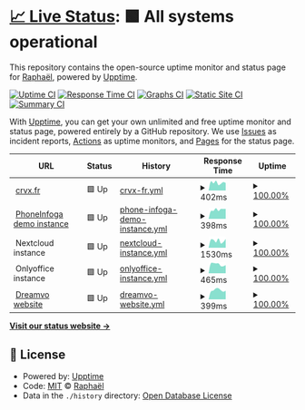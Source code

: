 # [📈 Live Status](https://sundowndev.github.io/status): <!--live status--> **🟩 All systems operational**

This repository contains the open-source uptime monitor and status page for [Raphaël](https://crvx.fr/), powered by [Upptime](https://github.com/upptime/upptime).

[![Uptime CI](https://github.com/koj-co/upptime/workflows/Uptime%20CI/badge.svg)](https://github.com/koj-co/upptime/actions?query=workflow%3A%22Uptime+CI%22)
[![Response Time CI](https://github.com/koj-co/upptime/workflows/Response%20Time%20CI/badge.svg)](https://github.com/koj-co/upptime/actions?query=workflow%3A%22Response+Time+CI%22)
[![Graphs CI](https://github.com/koj-co/upptime/workflows/Graphs%20CI/badge.svg)](https://github.com/koj-co/upptime/actions?query=workflow%3A%22Graphs+CI%22)
[![Static Site CI](https://github.com/koj-co/upptime/workflows/Static%20Site%20CI/badge.svg)](https://github.com/koj-co/upptime/actions?query=workflow%3A%22Static+Site+CI%22)
[![Summary CI](https://github.com/koj-co/upptime/workflows/Summary%20CI/badge.svg)](https://github.com/koj-co/upptime/actions?query=workflow%3A%22Summary+CI%22)

With [Upptime](https://upptime.js.org), you can get your own unlimited and free uptime monitor and status page, powered entirely by a GitHub repository. We use [Issues](https://github.com/sundowndev/status/issues) as incident reports, [Actions](https://github.com/sundowndev/status/actions) as uptime monitors, and [Pages](https://sundowndev.github.io/status) for the status page.

<!--start: status pages-->
<!-- This summary is generated by Upptime (https://github.com/upptime/upptime) -->
<!-- Do not edit this manually, your changes will be overwritten -->
<!-- prettier-ignore -->
| URL | Status | History | Response Time | Uptime |
| --- | ------ | ------- | ------------- | ------ |
| <img alt="" src="https://favicons.githubusercontent.com/www.crvx.fr" height="13"> [crvx.fr](https://www.crvx.fr) | 🟩 Up | [crvx-fr.yml](https://github.com/sundowndev/status/commits/HEAD/history/crvx-fr.yml) | <details><summary><img alt="Response time graph" src="./graphs/crvx-fr/response-time-week.png" height="20"> 402ms</summary><br><a href="https://sundowndev.github.io/status/history/crvx-fr"><img alt="Response time 404" src="https://img.shields.io/endpoint?url=https%3A%2F%2Fraw.githubusercontent.com%2Fsundowndev%2Fstatus%2FHEAD%2Fapi%2Fcrvx-fr%2Fresponse-time.json"></a><br><a href="https://sundowndev.github.io/status/history/crvx-fr"><img alt="24-hour response time 393" src="https://img.shields.io/endpoint?url=https%3A%2F%2Fraw.githubusercontent.com%2Fsundowndev%2Fstatus%2FHEAD%2Fapi%2Fcrvx-fr%2Fresponse-time-day.json"></a><br><a href="https://sundowndev.github.io/status/history/crvx-fr"><img alt="7-day response time 402" src="https://img.shields.io/endpoint?url=https%3A%2F%2Fraw.githubusercontent.com%2Fsundowndev%2Fstatus%2FHEAD%2Fapi%2Fcrvx-fr%2Fresponse-time-week.json"></a><br><a href="https://sundowndev.github.io/status/history/crvx-fr"><img alt="30-day response time 439" src="https://img.shields.io/endpoint?url=https%3A%2F%2Fraw.githubusercontent.com%2Fsundowndev%2Fstatus%2FHEAD%2Fapi%2Fcrvx-fr%2Fresponse-time-month.json"></a><br><a href="https://sundowndev.github.io/status/history/crvx-fr"><img alt="1-year response time 404" src="https://img.shields.io/endpoint?url=https%3A%2F%2Fraw.githubusercontent.com%2Fsundowndev%2Fstatus%2FHEAD%2Fapi%2Fcrvx-fr%2Fresponse-time-year.json"></a></details> | <details><summary><a href="https://sundowndev.github.io/status/history/crvx-fr">100.00%</a></summary><a href="https://sundowndev.github.io/status/history/crvx-fr"><img alt="All-time uptime 99.99%" src="https://img.shields.io/endpoint?url=https%3A%2F%2Fraw.githubusercontent.com%2Fsundowndev%2Fstatus%2FHEAD%2Fapi%2Fcrvx-fr%2Fuptime.json"></a><br><a href="https://sundowndev.github.io/status/history/crvx-fr"><img alt="24-hour uptime 100.00%" src="https://img.shields.io/endpoint?url=https%3A%2F%2Fraw.githubusercontent.com%2Fsundowndev%2Fstatus%2FHEAD%2Fapi%2Fcrvx-fr%2Fuptime-day.json"></a><br><a href="https://sundowndev.github.io/status/history/crvx-fr"><img alt="7-day uptime 100.00%" src="https://img.shields.io/endpoint?url=https%3A%2F%2Fraw.githubusercontent.com%2Fsundowndev%2Fstatus%2FHEAD%2Fapi%2Fcrvx-fr%2Fuptime-week.json"></a><br><a href="https://sundowndev.github.io/status/history/crvx-fr"><img alt="30-day uptime 99.96%" src="https://img.shields.io/endpoint?url=https%3A%2F%2Fraw.githubusercontent.com%2Fsundowndev%2Fstatus%2FHEAD%2Fapi%2Fcrvx-fr%2Fuptime-month.json"></a><br><a href="https://sundowndev.github.io/status/history/crvx-fr"><img alt="1-year uptime 99.99%" src="https://img.shields.io/endpoint?url=https%3A%2F%2Fraw.githubusercontent.com%2Fsundowndev%2Fstatus%2FHEAD%2Fapi%2Fcrvx-fr%2Fuptime-year.json"></a></details>
| <img alt="" src="https://favicons.githubusercontent.com/demo.phoneinfoga.crvx.fr" height="13"> [PhoneInfoga demo instance](https://demo.phoneinfoga.crvx.fr) | 🟩 Up | [phone-infoga-demo-instance.yml](https://github.com/sundowndev/status/commits/HEAD/history/phone-infoga-demo-instance.yml) | <details><summary><img alt="Response time graph" src="./graphs/phone-infoga-demo-instance/response-time-week.png" height="20"> 398ms</summary><br><a href="https://sundowndev.github.io/status/history/phone-infoga-demo-instance"><img alt="Response time 393" src="https://img.shields.io/endpoint?url=https%3A%2F%2Fraw.githubusercontent.com%2Fsundowndev%2Fstatus%2FHEAD%2Fapi%2Fphone-infoga-demo-instance%2Fresponse-time.json"></a><br><a href="https://sundowndev.github.io/status/history/phone-infoga-demo-instance"><img alt="24-hour response time 433" src="https://img.shields.io/endpoint?url=https%3A%2F%2Fraw.githubusercontent.com%2Fsundowndev%2Fstatus%2FHEAD%2Fapi%2Fphone-infoga-demo-instance%2Fresponse-time-day.json"></a><br><a href="https://sundowndev.github.io/status/history/phone-infoga-demo-instance"><img alt="7-day response time 398" src="https://img.shields.io/endpoint?url=https%3A%2F%2Fraw.githubusercontent.com%2Fsundowndev%2Fstatus%2FHEAD%2Fapi%2Fphone-infoga-demo-instance%2Fresponse-time-week.json"></a><br><a href="https://sundowndev.github.io/status/history/phone-infoga-demo-instance"><img alt="30-day response time 399" src="https://img.shields.io/endpoint?url=https%3A%2F%2Fraw.githubusercontent.com%2Fsundowndev%2Fstatus%2FHEAD%2Fapi%2Fphone-infoga-demo-instance%2Fresponse-time-month.json"></a><br><a href="https://sundowndev.github.io/status/history/phone-infoga-demo-instance"><img alt="1-year response time 393" src="https://img.shields.io/endpoint?url=https%3A%2F%2Fraw.githubusercontent.com%2Fsundowndev%2Fstatus%2FHEAD%2Fapi%2Fphone-infoga-demo-instance%2Fresponse-time-year.json"></a></details> | <details><summary><a href="https://sundowndev.github.io/status/history/phone-infoga-demo-instance">100.00%</a></summary><a href="https://sundowndev.github.io/status/history/phone-infoga-demo-instance"><img alt="All-time uptime 99.97%" src="https://img.shields.io/endpoint?url=https%3A%2F%2Fraw.githubusercontent.com%2Fsundowndev%2Fstatus%2FHEAD%2Fapi%2Fphone-infoga-demo-instance%2Fuptime.json"></a><br><a href="https://sundowndev.github.io/status/history/phone-infoga-demo-instance"><img alt="24-hour uptime 100.00%" src="https://img.shields.io/endpoint?url=https%3A%2F%2Fraw.githubusercontent.com%2Fsundowndev%2Fstatus%2FHEAD%2Fapi%2Fphone-infoga-demo-instance%2Fuptime-day.json"></a><br><a href="https://sundowndev.github.io/status/history/phone-infoga-demo-instance"><img alt="7-day uptime 100.00%" src="https://img.shields.io/endpoint?url=https%3A%2F%2Fraw.githubusercontent.com%2Fsundowndev%2Fstatus%2FHEAD%2Fapi%2Fphone-infoga-demo-instance%2Fuptime-week.json"></a><br><a href="https://sundowndev.github.io/status/history/phone-infoga-demo-instance"><img alt="30-day uptime 99.90%" src="https://img.shields.io/endpoint?url=https%3A%2F%2Fraw.githubusercontent.com%2Fsundowndev%2Fstatus%2FHEAD%2Fapi%2Fphone-infoga-demo-instance%2Fuptime-month.json"></a><br><a href="https://sundowndev.github.io/status/history/phone-infoga-demo-instance"><img alt="1-year uptime 99.97%" src="https://img.shields.io/endpoint?url=https%3A%2F%2Fraw.githubusercontent.com%2Fsundowndev%2Fstatus%2FHEAD%2Fapi%2Fphone-infoga-demo-instance%2Fuptime-year.json"></a></details>
| <img alt="" src="https://favicons.githubusercontent.com/null" height="13"> Nextcloud instance | 🟩 Up | [nextcloud-instance.yml](https://github.com/sundowndev/status/commits/HEAD/history/nextcloud-instance.yml) | <details><summary><img alt="Response time graph" src="./graphs/nextcloud-instance/response-time-week.png" height="20"> 1530ms</summary><br><a href="https://sundowndev.github.io/status/history/nextcloud-instance"><img alt="Response time 1731" src="https://img.shields.io/endpoint?url=https%3A%2F%2Fraw.githubusercontent.com%2Fsundowndev%2Fstatus%2FHEAD%2Fapi%2Fnextcloud-instance%2Fresponse-time.json"></a><br><a href="https://sundowndev.github.io/status/history/nextcloud-instance"><img alt="24-hour response time 1895" src="https://img.shields.io/endpoint?url=https%3A%2F%2Fraw.githubusercontent.com%2Fsundowndev%2Fstatus%2FHEAD%2Fapi%2Fnextcloud-instance%2Fresponse-time-day.json"></a><br><a href="https://sundowndev.github.io/status/history/nextcloud-instance"><img alt="7-day response time 1530" src="https://img.shields.io/endpoint?url=https%3A%2F%2Fraw.githubusercontent.com%2Fsundowndev%2Fstatus%2FHEAD%2Fapi%2Fnextcloud-instance%2Fresponse-time-week.json"></a><br><a href="https://sundowndev.github.io/status/history/nextcloud-instance"><img alt="30-day response time 1582" src="https://img.shields.io/endpoint?url=https%3A%2F%2Fraw.githubusercontent.com%2Fsundowndev%2Fstatus%2FHEAD%2Fapi%2Fnextcloud-instance%2Fresponse-time-month.json"></a><br><a href="https://sundowndev.github.io/status/history/nextcloud-instance"><img alt="1-year response time 1731" src="https://img.shields.io/endpoint?url=https%3A%2F%2Fraw.githubusercontent.com%2Fsundowndev%2Fstatus%2FHEAD%2Fapi%2Fnextcloud-instance%2Fresponse-time-year.json"></a></details> | <details><summary><a href="https://sundowndev.github.io/status/history/nextcloud-instance">100.00%</a></summary><a href="https://sundowndev.github.io/status/history/nextcloud-instance"><img alt="All-time uptime 99.89%" src="https://img.shields.io/endpoint?url=https%3A%2F%2Fraw.githubusercontent.com%2Fsundowndev%2Fstatus%2FHEAD%2Fapi%2Fnextcloud-instance%2Fuptime.json"></a><br><a href="https://sundowndev.github.io/status/history/nextcloud-instance"><img alt="24-hour uptime 100.00%" src="https://img.shields.io/endpoint?url=https%3A%2F%2Fraw.githubusercontent.com%2Fsundowndev%2Fstatus%2FHEAD%2Fapi%2Fnextcloud-instance%2Fuptime-day.json"></a><br><a href="https://sundowndev.github.io/status/history/nextcloud-instance"><img alt="7-day uptime 100.00%" src="https://img.shields.io/endpoint?url=https%3A%2F%2Fraw.githubusercontent.com%2Fsundowndev%2Fstatus%2FHEAD%2Fapi%2Fnextcloud-instance%2Fuptime-week.json"></a><br><a href="https://sundowndev.github.io/status/history/nextcloud-instance"><img alt="30-day uptime 99.90%" src="https://img.shields.io/endpoint?url=https%3A%2F%2Fraw.githubusercontent.com%2Fsundowndev%2Fstatus%2FHEAD%2Fapi%2Fnextcloud-instance%2Fuptime-month.json"></a><br><a href="https://sundowndev.github.io/status/history/nextcloud-instance"><img alt="1-year uptime 99.89%" src="https://img.shields.io/endpoint?url=https%3A%2F%2Fraw.githubusercontent.com%2Fsundowndev%2Fstatus%2FHEAD%2Fapi%2Fnextcloud-instance%2Fuptime-year.json"></a></details>
| <img alt="" src="https://favicons.githubusercontent.com/null" height="13"> Onlyoffice instance | 🟩 Up | [onlyoffice-instance.yml](https://github.com/sundowndev/status/commits/HEAD/history/onlyoffice-instance.yml) | <details><summary><img alt="Response time graph" src="./graphs/onlyoffice-instance/response-time-week.png" height="20"> 465ms</summary><br><a href="https://sundowndev.github.io/status/history/onlyoffice-instance"><img alt="Response time 563" src="https://img.shields.io/endpoint?url=https%3A%2F%2Fraw.githubusercontent.com%2Fsundowndev%2Fstatus%2FHEAD%2Fapi%2Fonlyoffice-instance%2Fresponse-time.json"></a><br><a href="https://sundowndev.github.io/status/history/onlyoffice-instance"><img alt="24-hour response time 422" src="https://img.shields.io/endpoint?url=https%3A%2F%2Fraw.githubusercontent.com%2Fsundowndev%2Fstatus%2FHEAD%2Fapi%2Fonlyoffice-instance%2Fresponse-time-day.json"></a><br><a href="https://sundowndev.github.io/status/history/onlyoffice-instance"><img alt="7-day response time 465" src="https://img.shields.io/endpoint?url=https%3A%2F%2Fraw.githubusercontent.com%2Fsundowndev%2Fstatus%2FHEAD%2Fapi%2Fonlyoffice-instance%2Fresponse-time-week.json"></a><br><a href="https://sundowndev.github.io/status/history/onlyoffice-instance"><img alt="30-day response time 506" src="https://img.shields.io/endpoint?url=https%3A%2F%2Fraw.githubusercontent.com%2Fsundowndev%2Fstatus%2FHEAD%2Fapi%2Fonlyoffice-instance%2Fresponse-time-month.json"></a><br><a href="https://sundowndev.github.io/status/history/onlyoffice-instance"><img alt="1-year response time 563" src="https://img.shields.io/endpoint?url=https%3A%2F%2Fraw.githubusercontent.com%2Fsundowndev%2Fstatus%2FHEAD%2Fapi%2Fonlyoffice-instance%2Fresponse-time-year.json"></a></details> | <details><summary><a href="https://sundowndev.github.io/status/history/onlyoffice-instance">100.00%</a></summary><a href="https://sundowndev.github.io/status/history/onlyoffice-instance"><img alt="All-time uptime 99.91%" src="https://img.shields.io/endpoint?url=https%3A%2F%2Fraw.githubusercontent.com%2Fsundowndev%2Fstatus%2FHEAD%2Fapi%2Fonlyoffice-instance%2Fuptime.json"></a><br><a href="https://sundowndev.github.io/status/history/onlyoffice-instance"><img alt="24-hour uptime 100.00%" src="https://img.shields.io/endpoint?url=https%3A%2F%2Fraw.githubusercontent.com%2Fsundowndev%2Fstatus%2FHEAD%2Fapi%2Fonlyoffice-instance%2Fuptime-day.json"></a><br><a href="https://sundowndev.github.io/status/history/onlyoffice-instance"><img alt="7-day uptime 100.00%" src="https://img.shields.io/endpoint?url=https%3A%2F%2Fraw.githubusercontent.com%2Fsundowndev%2Fstatus%2FHEAD%2Fapi%2Fonlyoffice-instance%2Fuptime-week.json"></a><br><a href="https://sundowndev.github.io/status/history/onlyoffice-instance"><img alt="30-day uptime 99.91%" src="https://img.shields.io/endpoint?url=https%3A%2F%2Fraw.githubusercontent.com%2Fsundowndev%2Fstatus%2FHEAD%2Fapi%2Fonlyoffice-instance%2Fuptime-month.json"></a><br><a href="https://sundowndev.github.io/status/history/onlyoffice-instance"><img alt="1-year uptime 99.91%" src="https://img.shields.io/endpoint?url=https%3A%2F%2Fraw.githubusercontent.com%2Fsundowndev%2Fstatus%2FHEAD%2Fapi%2Fonlyoffice-instance%2Fuptime-year.json"></a></details>
| <img alt="" src="https://favicons.githubusercontent.com/dreamvo.com" height="13"> [Dreamvo website](https://dreamvo.com) | 🟩 Up | [dreamvo-website.yml](https://github.com/sundowndev/status/commits/HEAD/history/dreamvo-website.yml) | <details><summary><img alt="Response time graph" src="./graphs/dreamvo-website/response-time-week.png" height="20"> 399ms</summary><br><a href="https://sundowndev.github.io/status/history/dreamvo-website"><img alt="Response time 377" src="https://img.shields.io/endpoint?url=https%3A%2F%2Fraw.githubusercontent.com%2Fsundowndev%2Fstatus%2FHEAD%2Fapi%2Fdreamvo-website%2Fresponse-time.json"></a><br><a href="https://sundowndev.github.io/status/history/dreamvo-website"><img alt="24-hour response time 375" src="https://img.shields.io/endpoint?url=https%3A%2F%2Fraw.githubusercontent.com%2Fsundowndev%2Fstatus%2FHEAD%2Fapi%2Fdreamvo-website%2Fresponse-time-day.json"></a><br><a href="https://sundowndev.github.io/status/history/dreamvo-website"><img alt="7-day response time 399" src="https://img.shields.io/endpoint?url=https%3A%2F%2Fraw.githubusercontent.com%2Fsundowndev%2Fstatus%2FHEAD%2Fapi%2Fdreamvo-website%2Fresponse-time-week.json"></a><br><a href="https://sundowndev.github.io/status/history/dreamvo-website"><img alt="30-day response time 386" src="https://img.shields.io/endpoint?url=https%3A%2F%2Fraw.githubusercontent.com%2Fsundowndev%2Fstatus%2FHEAD%2Fapi%2Fdreamvo-website%2Fresponse-time-month.json"></a><br><a href="https://sundowndev.github.io/status/history/dreamvo-website"><img alt="1-year response time 377" src="https://img.shields.io/endpoint?url=https%3A%2F%2Fraw.githubusercontent.com%2Fsundowndev%2Fstatus%2FHEAD%2Fapi%2Fdreamvo-website%2Fresponse-time-year.json"></a></details> | <details><summary><a href="https://sundowndev.github.io/status/history/dreamvo-website">100.00%</a></summary><a href="https://sundowndev.github.io/status/history/dreamvo-website"><img alt="All-time uptime 99.98%" src="https://img.shields.io/endpoint?url=https%3A%2F%2Fraw.githubusercontent.com%2Fsundowndev%2Fstatus%2FHEAD%2Fapi%2Fdreamvo-website%2Fuptime.json"></a><br><a href="https://sundowndev.github.io/status/history/dreamvo-website"><img alt="24-hour uptime 100.00%" src="https://img.shields.io/endpoint?url=https%3A%2F%2Fraw.githubusercontent.com%2Fsundowndev%2Fstatus%2FHEAD%2Fapi%2Fdreamvo-website%2Fuptime-day.json"></a><br><a href="https://sundowndev.github.io/status/history/dreamvo-website"><img alt="7-day uptime 100.00%" src="https://img.shields.io/endpoint?url=https%3A%2F%2Fraw.githubusercontent.com%2Fsundowndev%2Fstatus%2FHEAD%2Fapi%2Fdreamvo-website%2Fuptime-week.json"></a><br><a href="https://sundowndev.github.io/status/history/dreamvo-website"><img alt="30-day uptime 99.94%" src="https://img.shields.io/endpoint?url=https%3A%2F%2Fraw.githubusercontent.com%2Fsundowndev%2Fstatus%2FHEAD%2Fapi%2Fdreamvo-website%2Fuptime-month.json"></a><br><a href="https://sundowndev.github.io/status/history/dreamvo-website"><img alt="1-year uptime 99.98%" src="https://img.shields.io/endpoint?url=https%3A%2F%2Fraw.githubusercontent.com%2Fsundowndev%2Fstatus%2FHEAD%2Fapi%2Fdreamvo-website%2Fuptime-year.json"></a></details>

<!--end: status pages-->

[**Visit our status website →**](https://sundowndev.github.io/status)

## 📄 License

- Powered by: [Upptime](https://github.com/upptime/upptime)
- Code: [MIT](./LICENSE) © [Raphaël](https://crvx.fr/)
- Data in the `./history` directory: [Open Database License](https://opendatacommons.org/licenses/odbl/1-0/)
